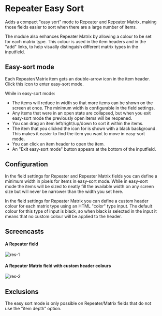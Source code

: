 # Repeater Easy Sort

Adds a compact "easy sort" mode to Repeater and Repeater Matrix, making those fields easier to sort when there are a large number of items.

The module also enhances Repeater Matrix by allowing a colour to be set for each matrix type. This colour is used in the item headers and in the "add" links, to help visually distinguish different matrix types in the inputfield.

## Easy-sort mode

Each Repeater/Matrix item gets an double-arrow icon in the item header. Click this icon to enter easy-sort mode.

While in easy-sort mode:
* The items will reduce in width so that more items can be shown on the screen at once. The minimum width is configurable in the field settings.
* Any items that were in an open state are collapsed, but when you exit easy-sort mode the previously open items will be reopened.
* You can drag an item left/right/up/down to sort it within the items. 
* The item that you clicked the icon for is shown with a black background. This makes it easier to find the item you want to move in easy-sort mode.
* You can click an item header to open the item.
* An "Exit easy-sort mode" button appears at the bottom of the inputfield.

## Configuration

In the field settings for Repeater and Repeater Matrix fields you can define a minimum width in pixels for items in easy-sort mode. While in easy-sort mode the items will be sized to neatly fill the available width on any screen size but will never be narrower than the width you set here.

In the field settings for Repeater Matrix you can define a custom header colour for each matrix type using an HTML "color" type input. The default colour for this type of input is black, so when black is selected in the input it means that no custom colour will be applied to the header.

## Screencasts

#### A Repeater field

![res-1](https://user-images.githubusercontent.com/1538852/132089653-1e56cebe-411a-44c5-8a32-ce730634c9ed.gif)

#### A Repeater Matrix field with custom header colours

![res-2](https://user-images.githubusercontent.com/1538852/132089655-01e02396-b095-455b-ba0c-dcd03dfcfccb.gif)

## Exclusions

The easy sort mode is only possible on Repeater/Matrix fields that do not use the "item depth" option.
